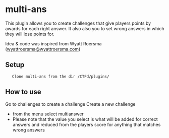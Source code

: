 # multi-ans

This plugin allows you to create challenges that give players points by awards for each right answer. It also also you to set wrong answers in which they will lose points for.

Idea & code was inspired from Wyatt Roersma (wyattroersma@wyattroersma.com)


## Setup
       Clone multi-ans from the dir /CTFd/plugins/

## How to use
Go to challenges to create a challenge Create a new challenge

* from the menu select multianswer
* Please note that the value you select is what will be added for correct answers and reduced from the players score for anything that matches wrong answers





